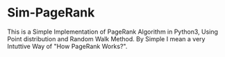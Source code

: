 # Sim-PageRank
This is a Simple Implementation of PageRank Algorithm in Python3, Using Point distribution and Random Walk Method.
By Simple I mean a very Intuttive Way of "How PageRank Works?".
